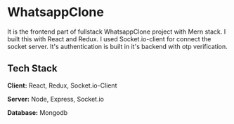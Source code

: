 
# WhatsappClone

It is the frontend part of fullstack WhatsappClone project with Mern stack. I built this with React and Redux. I used Socket.io-client for connect the socket server. It's authentication is built in it's backend with otp verification.

## Tech Stack

**Client:** React, Redux, Socket.io-Client

**Server:** Node, Express, Socket.io

**Database:** Mongodb

